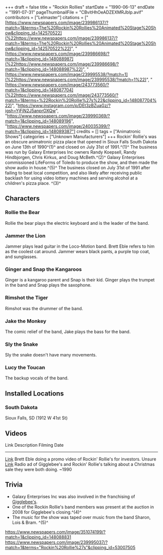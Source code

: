 +++
draft = false
title = "Rockin Rollies"
startDate = "1990-06-13"
endDate = "1991-07-31"
pageThumbnailFile = "CBvitHhOeADZEXMRJbIp.avif"
contributors = ["Lelmaster"]
citations = ["[https://www.newspapers.com/image/239986137/?match=1&terms=The%20Rockin%20Rollies%20Animated%20Stage%20Show&clipping_id=142570522](%22https://www.newspapers.com/image/239986137/?match=1&terms=The%20Rockin%20Rollies%20Animated%20Stage%20Show&clipping_id=142570522%22)", "[https://www.newspapers.com/image/239986698/?match=1&clipping_id=148088987](%22https://www.newspapers.com/image/239986698/?match=1&clipping_id=148088987%22)", "[https://www.newspapers.com/image/239995538/?match=1](%22https://www.newspapers.com/image/239995538/?match=1%22)", "[https://www.newspapers.com/image/243773560/?match=1&clipping_id=148087704](%22https://www.newspapers.com/image/243773560/?match=1&terms=%22Rockin%20Rollie%27s%22&clipping_id=148087704%22)", "https://www.instagram.com/p/DEt3zBZuaGz/?igsh=YjFjN2J5anprOXQw", "https://www.newspapers.com/image/239990369/?match=1&clipping_id=148089196", "https://www.newspapers.com/image/240035399/?match=1&clipping_id=148089387"]
credits = []
tags = ["Animatronic Shows"]
categories = ["Unknown Manufacturers"]
+++
Rockin' Rollie's was an obscure animatronic pizza place that opened in Sioux Falls South Dakota on June 13th of 1990^(1)^ and closed on July 31st of 1991.^(1)^ The business was run by Galaxy Enterprises Inc owners Randy Koepsell, Randy Hindbjorgen, Chris Kirkus, and Doug McBeth.^(2)^ Galaxy Enterprises commissioned LifeForms of Toledo to produce the show, and then made the show audio in house.^(5)^
The business closed on July 31st of 1991 after failing to beat local competition, and also likely after receiving public backlash for using video lottery machines and serving alcohol at a children's pizza place. ^(3)^

## Characters

### Rollie the Bear

Rollie the bear plays the electric keyboard and is the leader of the band.

### Jammer the Lion

Jammer plays lead guitar in the Loco-Motion band. Brett Eble refers to him as the coolest cat around. Jammer wears black pants, a purple top coat, and sunglasses.

### Ginger and Snap the Kangaroos

Ginger is a kangaroo parent and Snap is their kid. Ginger plays the trumpet in the band and Snap plays the saxophone.

### Rimshot the Tiger

Rimshot was the drummer of the band.

### Jake the Monkey

The comic relief of the band, Jake plays the bass for the band.

### Sly the Snake

Sly the snake doesn't have many movements.

### Lucy the Toucan

The backup vocals of the band.

## Installed Locations

### South Dakota

Sioux Falls, SD (1912 W 41st St)

## Videos

  Link                                                                                     Description                                                                                            Filming Date
  ---------------------------------------------------------------------------------------- ------------------------------------------------------------------------------------------------------ --------------
  [Link](https://www.youtube.com/watch?v=ls2s7Dd9EDg)                                      Brett Eble doing a promo video of Rockin' Rollie's for investors.                                    Unsure
  [Link](https://archive.org/details/b-03-gigglbys-and-rockin-rollies-pizza-andy-capp-1)   Radio ad of Gigglebee's and Rockin' Rollie's talking about a Christmas sale they were both doing.   ~1990

## Trivia

- Galaxy Enterprises Inc was also involved in the franchising of [Gigglebee's](https://cheeseepedia.org/wiki/gigglebee-s/).
- One of the Rockin Rollie's band members was present at the auction in 2008 for Gigglebee's closing.^(4)^
- The music for the show was taped over music from the band Sharon, Lois & Bram. ^(5)^

https://www.newspapers.com/image/351074199/?match=1&clipping_id=148088831
https://www.newspapers.com/image/239995037/?match=1&terms="Rockin%20Rollie%27s"&clipping_id=53007505
